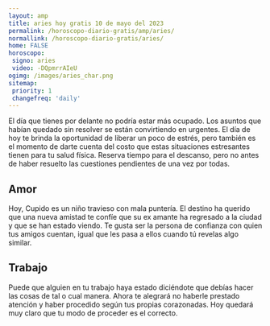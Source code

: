 ```yaml
---
layout: amp
title: aries hoy gratis 10 de mayo del 2023 
permalink: /horoscopo-diario-gratis/amp/aries/
normallink: /horoscopo-diario-gratis/aries/
home: FALSE
horoscopo:
 signo: aries
 video: -DQpmrrAIeU
ogimg: /images/aries_char.png
sitemap:
 priority: 1
 changefreq: 'daily'
---
```



El día que tienes por delante no podría estar más ocupado. Los asuntos que habían quedado sin resolver se están convirtiendo en urgentes. El día de hoy te brinda la oportunidad de liberar un poco de estrés, pero también es el momento de darte cuenta del costo que estas situaciones estresantes tienen para tu salud física. Reserva tiempo para el descanso, pero no antes de haber resuelto las cuestiones pendientes de una vez por todas.

## Amor

Hoy, Cupido es un niño travieso con mala puntería. El destino ha querido que una nueva amistad te confíe que su ex amante ha regresado a la ciudad y que se han estado viendo. Te gusta ser la persona de confianza con quien tus amigos cuentan, igual que les pasa a ellos cuando tú revelas algo similar.

## Trabajo

Puede que alguien en tu trabajo haya estado diciéndote que debías hacer las cosas de tal o cual manera. Ahora te alegrará no haberle prestado atención y haber procedido según tus propias corazonadas. Hoy quedará muy claro que tu modo de proceder es el correcto.